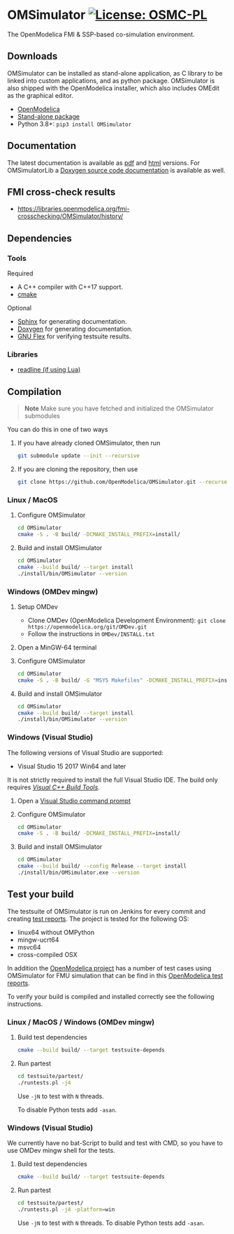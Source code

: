 # OMSimulator [![License: OSMC-PL](https://img.shields.io/badge/license-OSMC--PL-lightgrey.svg)](OSMC-License.txt)

The OpenModelica FMI & SSP-based co-simulation environment.

## Downloads

OMSimulator can be installed as stand-alone application, as C library to be linked into custom applications, and as python package. OMSimulator is also shipped with the OpenModelica installer, which also includes OMEdit as the graphical editor.

* [OpenModelica](https://openmodelica.org/)
* [Stand-alone package](https://build.openmodelica.org/omsimulator/)
* Python 3.8+: `pip3 install OMSimulator`

## Documentation

The latest documentation is available as [pdf](https://openmodelica.org/doc/OMSimulator/master/OMSimulator/UsersGuide/pdf/OMSimulator.pdf) and [html](https://openmodelica.org/doc/OMSimulator/master/OMSimulator/UsersGuide/html/) versions.
For OMSimulatorLib a [Doxygen source code documentation](https://openmodelica.org/doc/OMSimulator/master/OMSimulator/doxygen/html/index.html) is available as well.

## FMI cross-check results

* https://libraries.openmodelica.org/fmi-crosschecking/OMSimulator/history/

## Dependencies

### Tools
Required
- A C++ compiler with C++17 support.
- [cmake](http://www.cmake.org)

Optional
- [Sphinx](http://www.sphinx-doc.org/en/stable/) for generating documentation.
- [Doxygen](http://www.sphinx-doc.org/en/stable/) for generating documentation.
- [GNU Flex](https://github.com/westes/flex) for verifying testsuite results.

### Libraries
- [readline (if using Lua)](http://git.savannah.gnu.org/cgit/readline.git)


## Compilation

> **Note**
> Make sure you have fetched and initialized the OMSimulator submodules

You can do this in one of two ways

1. If you have already cloned OMSimulator, then run

   ```bash
   git submodule update --init --recursive
   ```
1. If you are cloning the repository, then use

   ```bash
   git clone https://github.com/OpenModelica/OMSimulator.git --recurse-submodules
   ```

### Linux / MacOS

1. Configure OMSimulator

   ```bash
   cd OMSimulator
   cmake -S . -B build/ -DCMAKE_INSTALL_PREFIX=install/
   ```

2. Build and install OMSimulator

   ```bash
   cd OMSimulator
   cmake --build build/ --target install
   ./install/bin/OMSimulator --version
   ```

### Windows (OMDev mingw)

1. Setup OMDev

   - Clone OMDev (OpenModelica Development Environment): `git clone https://openmodelica.org/git/OMDev.git`
   - Follow the instructions in `OMDev/INSTALL.txt`

1. Open a MinGW-64 terminal

1. Configure OMSimulator


   ```bash
   cd OMSimulator
   cmake -S . -B build/ -G "MSYS Makefiles" -DCMAKE_INSTALL_PREFIX=install/
   ```

1. Build and install OMSimulator

   ```bash
   cd OMSimulator
   cmake --build build/ --target install
   ./install/bin/OMSimulator --version
   ```

### Windows (Visual Studio)

The following versions of Visual Studio are supported:

- Visual Studio 15 2017 Win64 and later

It is not strictly required to install the full Visual Studio IDE. The build only requires *[Visual C++ Build Tools](http://landinghub.visualstudio.com/visual-cpp-build-tools)*.


1. Open a [Visual Studio command prompt](https://learn.microsoft.com/en-us/visualstudio/ide/reference/command-prompt-powershell?view=vs-2022)

1. Configure OMSimulator

   ```bash
   cd OMSimulator
   cmake -S . -B build/ -DCMAKE_INSTALL_PREFIX=install/
   ```

1. Build and install OMSimulator

   ```bash
   cd OMSimulator
   cmake --build build/ --config Release --target install
   ./install/bin/OMSimulator.exe --version
   ```

## Test your build

The testsuite of OMSimulator is run on Jenkins for every commit and creating
[test reports](https://test.openmodelica.org/jenkins/job/OMSimulator/job/master/lastSuccessfulBuild/testReport/).
The project is tested for the following OS:
   - linux64 without OMPython
   - mingw-ucrt64
   - msvc64
   - cross-compiled OSX

In addition the [OpenModelica project](https://github.com/OpenModelica/OpenModelica) has a number of test cases using OMSimulator for FMU simulation that can be find in this [OpenModelica test reports](https://test.openmodelica.org/jenkins/job/OpenModelica/job/master/lastSuccessfulBuild/testReport/).

To verify your build is compiled and installed correctly see the following instructions.

### Linux / MacOS / Windows (OMDev mingw)

1. Build test dependencies
   ```bash
   cmake --build build/ --target testsuite-depends
   ```

2. Run partest

   ```bash
   cd testsuite/partest/
   ./runtests.pl -j4
   ```
   Use `-jN` to test with `N` threads.

   To disable Python tests add `-asan`.

### Windows (Visual Studio)

We currently have no bat-Script to build and test with CMD, so you have to use OMDev mingw shell for the tests.

1. Build test dependencies
   ```bash
   cmake --build build/ --target testsuite-depends
   ```

2. Run partest

   ```bash
   cd testsuite/partest/
   ./runtests.pl -j4 -platform=win
   ```
   Use `-jN` to test with `N` threads.
   To disable Python tests add `-asan`.
